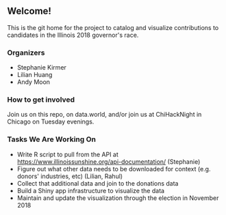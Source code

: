 
## Welcome!
This is the git home for the project to catalog and visualize contributions to 
candidates in the Illinois 2018 governor's race.

### Organizers
- Stephanie Kirmer
- Lilian Huang 
- Andy Moon

### How to get involved
Join us on this repo, on data.world, and/or join us at ChiHackNight in Chicago on
Tuesday evenings. 

### Tasks We Are Working On
- Write R script to pull from the API at https://www.illinoissunshine.org/api-documentation/ (Stephanie)
- Figure out what other data needs to be downloaded for context (e.g. donors' industries, etc) (Lilian, Rahul)
- Collect that additional data and join to the donations data
- Build a Shiny app infrastructure to visualize the data
- Maintain and update the visualization through the election in November 2018